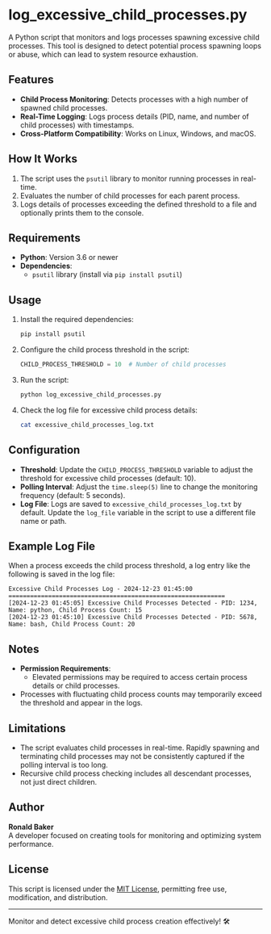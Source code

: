 
# log_excessive_child_processes.py

A Python script that monitors and logs processes spawning excessive child processes. This tool is designed to detect potential process spawning loops or abuse, which can lead to system resource exhaustion.

## Features

- **Child Process Monitoring**: Detects processes with a high number of spawned child processes.
- **Real-Time Logging**: Logs process details (PID, name, and number of child processes) with timestamps.
- **Cross-Platform Compatibility**: Works on Linux, Windows, and macOS.

## How It Works

1. The script uses the `psutil` library to monitor running processes in real-time.
2. Evaluates the number of child processes for each parent process.
3. Logs details of processes exceeding the defined threshold to a file and optionally prints them to the console.

## Requirements

- **Python**: Version 3.6 or newer
- **Dependencies**:
  - `psutil` library (install via `pip install psutil`)

## Usage

1. Install the required dependencies:
   ```bash
   pip install psutil
   ```

2. Configure the child process threshold in the script:
   ```python
   CHILD_PROCESS_THRESHOLD = 10  # Number of child processes
   ```

3. Run the script:
   ```bash
   python log_excessive_child_processes.py
   ```

4. Check the log file for excessive child process details:
   ```bash
   cat excessive_child_processes_log.txt
   ```

## Configuration

- **Threshold**: Update the `CHILD_PROCESS_THRESHOLD` variable to adjust the threshold for excessive child processes (default: 10).
- **Polling Interval**: Adjust the `time.sleep(5)` line to change the monitoring frequency (default: 5 seconds).
- **Log File**: Logs are saved to `excessive_child_processes_log.txt` by default. Update the `log_file` variable in the script to use a different file name or path.

## Example Log File

When a process exceeds the child process threshold, a log entry like the following is saved in the log file:

```
Excessive Child Processes Log - 2024-12-23 01:45:00
============================================================
[2024-12-23 01:45:05] Excessive Child Processes Detected - PID: 1234, Name: python, Child Process Count: 15
[2024-12-23 01:45:10] Excessive Child Processes Detected - PID: 5678, Name: bash, Child Process Count: 20
```

## Notes

- **Permission Requirements**:
  - Elevated permissions may be required to access certain process details or child processes.
- Processes with fluctuating child process counts may temporarily exceed the threshold and appear in the logs.

## Limitations

- The script evaluates child processes in real-time. Rapidly spawning and terminating child processes may not be consistently captured if the polling interval is too long.
- Recursive child process checking includes all descendant processes, not just direct children.

## Author

**Ronald Baker**  
A developer focused on creating tools for monitoring and optimizing system performance.

## License

This script is licensed under the [MIT License](LICENSE), permitting free use, modification, and distribution.

---

Monitor and detect excessive child process creation effectively! 🛠️
```

